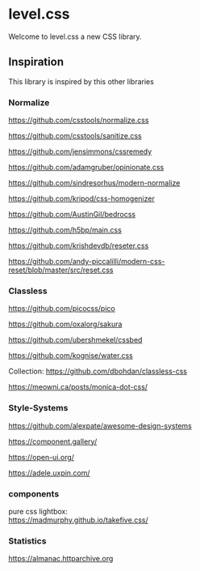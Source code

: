# level.css

Welcome to level.css a new CSS library.

## Inspiration

This library is inspired by this other libraries

### Normalize

https://github.com/csstools/normalize.css

https://github.com/csstools/sanitize.css

https://github.com/jensimmons/cssremedy

https://github.com/adamgruber/opinionate.css

https://github.com/sindresorhus/modern-normalize

https://github.com/kripod/css-homogenizer

https://github.com/AustinGil/bedrocss

https://github.com/h5bp/main.css

https://github.com/krishdevdb/reseter.css

https://github.com/andy-piccalilli/modern-css-reset/blob/master/src/reset.css

### Classless

https://github.com/picocss/pico

https://github.com/oxalorg/sakura

https://github.com/ubershmekel/cssbed

https://github.com/kognise/water.css

Collection: https://github.com/dbohdan/classless-css

https://meowni.ca/posts/monica-dot-css/

### Style-Systems

https://github.com/alexpate/awesome-design-systems

https://component.gallery/

https://open-ui.org/

https://adele.uxpin.com/

### components

pure css lightbox:   
https://madmurphy.github.io/takefive.css/

### Statistics

https://almanac.httparchive.org
